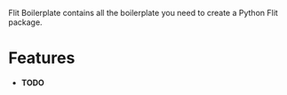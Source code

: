 Flit Boilerplate contains all the boilerplate you need to create a
Python Flit package.

Features
========

-   **TODO**
